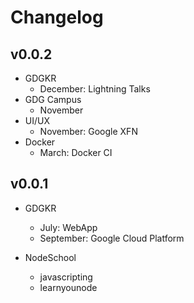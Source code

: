 # Changelog

## v0.0.2
- GDGKR
  - December: Lightning Talks
- GDG Campus
  - November
- UI/UX
  - November: Google XFN
- Docker
  - March: Docker CI

## v0.0.1
- GDGKR
  - July: WebApp
  - September: Google Cloud Platform

- NodeSchool
  - javascripting
  - learnyounode